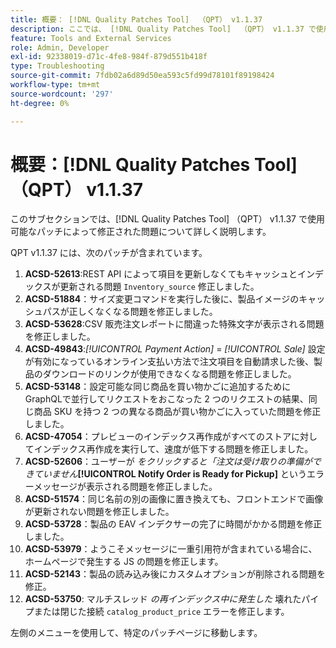 ```yaml
---
title: 概要： [!DNL Quality Patches Tool]  （QPT） v1.1.37
description: ここでは、 [!DNL Quality Patches Tool]  （QPT） v1.1.37 で使用可能なパッチによって修正された問題について詳しく説明します。
feature: Tools and External Services
role: Admin, Developer
exl-id: 92338019-d71c-4fe8-984f-879d551b418f
type: Troubleshooting
source-git-commit: 7fdb02a6d89d50ea593c5fd99d78101f89198424
workflow-type: tm+mt
source-wordcount: '297'
ht-degree: 0%

---
```


# 概要：[!DNL Quality Patches Tool] （QPT） v1.1.37

このサブセクションでは、[!DNL Quality Patches Tool] （QPT） v1.1.37 で使用可能なパッチによって修正された問題について詳しく説明します。

QPT v1.1.37 には、次のパッチが含まれています。

1. **ACSD-52613**:REST API によって項目を更新しなくてもキャッシュとインデックスが更新される問題 `Inventory_source` 修正しました。
1. **ACSD-51884**：サイズ変更コマンドを実行した後に、製品イメージのキャッシュパスが正しくなくなる問題を修正しました。
1. **ACSD-53628**:CSV 販売注文レポートに間違った特殊文字が表示される問題を修正しました。
1. **ACSD-49843**:*[!UICONTROL Payment Action]* = *[!UICONTROL Sale]* 設定が有効になっているオンライン支払い方法で注文項目を自動請求した後、製品のダウンロードのリンクが使用できなくなる問題を修正しました。
1. **ACSD-53148**：設定可能な同じ商品を買い物かごに追加するためにGraphQLで並行してリクエストをおこなった 2 つのリクエストの結果、同じ商品 SKU を持つ 2 つの異なる商品が買い物かごに入っていた問題を修正しました。
1. **ACSD-47054**：プレビューのインデックス再作成がすべてのストアに対してインデックス再作成を実行して、速度が低下する問題を修正しました。
1. **ACSD-52606**：ユーザーが *をクリックすると「注文は受け取りの準備ができていません&#x200B;***[!UICONTROL Notify Order is Ready for Pickup]** というエラーメッセージが表示される問題を修正しました。
1. **ACSD-51574**：同じ名前の別の画像に置き換えても、フロントエンドで画像が更新されない問題を修正しました。
1. **ACSD-53728**：製品の EAV インデクサーの完了に時間がかかる問題を修正しました。
1. **ACSD-53979**：ようこそメッセージに一重引用符が含まれている場合に、ホームページで発生する JS の問題を修正します。
1. **ACSD-52143**：製品の読み込み後にカスタムオプションが削除される問題を修正。
1. **ACSD-53750**: マルチスレッド *の再インデックス中に発生した* 壊れたパイプまたは閉じた接続 `catalog_product_price` エラーを修正します。

左側のメニューを使用して、特定のパッチページに移動します。
